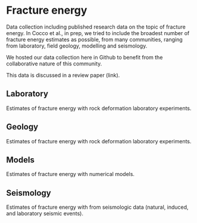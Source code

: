 # Fracture energy
Data collection including published research data on the topic of fracture energy. In Cocco et al., in prep, we tried to include the broadest number of fracture energy estimates as possible, from many communities, ranging from laboratory, field geology, modelling and seismology.  

We hosted our data collection here in Github to benefit from the collaborative nature of this community.

This data is discussed in a review paper (link).

## Laboratory
Estimates of fracture energy with rock deformation laboratory experiments.

## Geology
Estimates of fracture energy with rock deformation laboratory experiments.

## Models
Estimates of fracture energy with numerical models.

## Seismology
Estimates of fracture energy with from seismologic data (natural, induced, and laboratory seismic events).
